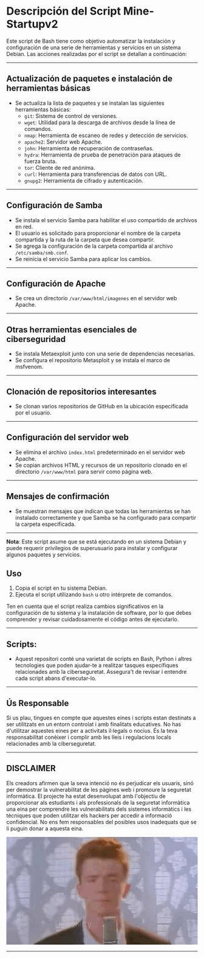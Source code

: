 # Descripción del Script Mine-Startupv2

Este script de Bash tiene como objetivo automatizar la instalación y configuración de una serie de herramientas y servicios en un sistema Debian. Las acciones realizadas por el script se detallan a continuación:

---

## Actualización de paquetes e instalación de herramientas básicas
- Se actualiza la lista de paquetes y se instalan las siguientes herramientas básicas:
  - `git`: Sistema de control de versiones.
  - `wget`: Utilidad para la descarga de archivos desde la línea de comandos.
  - `nmap`: Herramienta de escaneo de redes y detección de servicios.
  - `apache2`: Servidor web Apache.
  - `john`: Herramienta de recuperación de contraseñas.
  - `hydra`: Herramienta de prueba de penetración para ataques de fuerza bruta.
  - `tor`: Cliente de red anónima.
  - `curl`: Herramienta para transferencias de datos con URL.
  - `gnupg2`: Herramienta de cifrado y autenticación.

---

## Configuración de Samba
- Se instala el servicio Samba para habilitar el uso compartido de archivos en red.
- El usuario es solicitado para proporcionar el nombre de la carpeta compartida y la ruta de la carpeta que desea compartir.
- Se agrega la configuración de la carpeta compartida al archivo `/etc/samba/smb.conf`.
- Se reinicia el servicio Samba para aplicar los cambios.

---

## Configuración de Apache
- Se crea un directorio `/var/www/html/imagenes` en el servidor web Apache.

---

## Otras herramientas esenciales de ciberseguridad
- Se instala Metaexploit junto con una serie de dependencias necesarias.
- Se configura el repositorio Metasploit y se instala el marco de msfvenom.

---

## Clonación de repositorios interesantes
- Se clonan varios repositorios de GitHub en la ubicación especificada por el usuario.

---

## Configuración del servidor web
- Se elimina el archivo `index.html` predeterminado en el servidor web Apache.
- Se copian archivos HTML y recursos de un repositorio clonado en el directorio `/var/www/html` para servir como página web.

---

## Mensajes de confirmación
- Se muestran mensajes que indican que todas las herramientas se han instalado correctamente y que Samba se ha configurado para compartir la carpeta especificada.

---

**Nota**: Este script asume que se está ejecutando en un sistema Debian y puede requerir privilegios de superusuario para instalar y configurar algunos paquetes y servicios.

## Uso
1. Copia el script en tu sistema Debian.
2. Ejecuta el script utilizando `bash` u otro intérprete de comandos.

Ten en cuenta que el script realiza cambios significativos en la configuración de tu sistema y la instalación de software, por lo que debes comprender y revisar cuidadosamente el código antes de ejecutarlo.

---

## Scripts:
- Aquest repositori conté una varietat de scripts en Bash, Python i altres tecnologies que poden ajudar-te a realitzar tasques específiques relacionades amb la ciberseguretat. Assegura't de revisar i entendre cada script abans d'executar-lo.

---

## Ús Responsable

Si us plau, tingues en compte que aquestes eines i scripts estan destinats a ser utilitzats en un entorn controlat i amb finalitats educatives. No has d'utilitzar aquestes eines per a activitats il·legals o nocius. És la teva responsabilitat conèixer i complir amb les lleis i regulacions locals relacionades amb la ciberseguretat.

---

## DISCLAIMER

Els creadors afirmen que la seva intenció no és perjudicar els usuaris, sinó per demostrar la vulnerabilitat de les pàgines web i promoure la seguretat informàtica.
El projecte ha estat desenvolupat amb l'objectiu de proporcionar als estudiants i als professionals de la seguretat informàtica una eina per comprendre les vulnerabilitats dels sistemes informàtics i les tècniques que poden utilitzar els hackers per accedir a informació confidencial.
No ens fem responsables del posibles usos inadequats que se li puguin donar a aquesta eina.

![Rickroll](./media/roll.gif)

---

